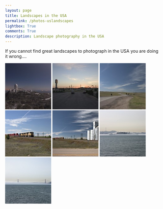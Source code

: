 ```yaml
---
layout: page
title: Landscapes in the USA
permalink: /photos-uslandscapes
lightbox: True
comments: True
description: Landscape photography in the USA
---
```


If you cannot find great landscapes to photograph in the USA you are doing it wrong....

<div>
<a class="example-image-link" href="assets/galleries/uslandscapes//MG_1532.jpg" data-lightbox="uslandscape" data-title="My caption"><img src="assets/galleries/uslandscapes//MG_1532-150x150.jpg"/></a>
<a class="example-image-link" href="assets/galleries/uslandscapes//crw_1060.jpg" data-lightbox="uslandscape" data-title="My caption"><img src="assets/galleries/uslandscapes//crw_1060-150x150.jpg"/></a>
<a class="example-image-link" href="assets/galleries/uslandscapes//crw_1081.jpg" data-lightbox="uslandscape" data-title="My caption"><img src="assets/galleries/uslandscapes//crw_1081-150x150.jpg"/></a>
<a class="example-image-link" href="assets/galleries/uslandscapes//crw_1083.jpg" data-lightbox="uslandscape" data-title="My caption"><img src="assets/galleries/uslandscapes//crw_1083-150x150.jpg"/></a>
<a class="example-image-link" href="assets/galleries/uslandscapes//crw_1084.jpg" data-lightbox="uslandscape" data-title="My caption"><img src="assets/galleries/uslandscapes//crw_1084-150x150.jpg"/></a>
<a class="example-image-link" href="assets/galleries/uslandscapes//crw_1237.jpg" data-lightbox="uslandscape" data-title="My caption"><img src="assets/galleries/uslandscapes//crw_1237-150x150.jpg"/></a>
<a class="example-image-link" href="assets/galleries/uslandscapes//crw_1238.jpg" data-lightbox="uslandscape" data-title="My caption"><img src="assets/galleries/uslandscapes//crw_1238-150x150.jpg"/></a>
</div>


